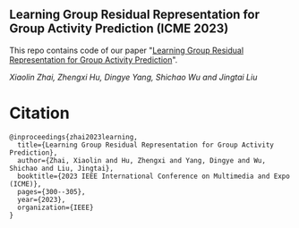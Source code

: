 ## Learning Group Residual Representation for Group Activity Prediction (ICME 2023)
This repo contains code of our paper "[Learning Group Residual Representation for Group Activity Prediction](https://ieeexplore.ieee.org/abstract/document/10220015)". 

_Xiaolin Zhai, Zhengxi Hu, Dingye Yang, Shichao Wu and Jingtai Liu_

# Citation
```
@inproceedings{zhai2023learning,
  title={Learning Group Residual Representation for Group Activity Prediction},
  author={Zhai, Xiaolin and Hu, Zhengxi and Yang, Dingye and Wu, Shichao and Liu, Jingtai},
  booktitle={2023 IEEE International Conference on Multimedia and Expo (ICME)},
  pages={300--305},
  year={2023},
  organization={IEEE}
}

```
